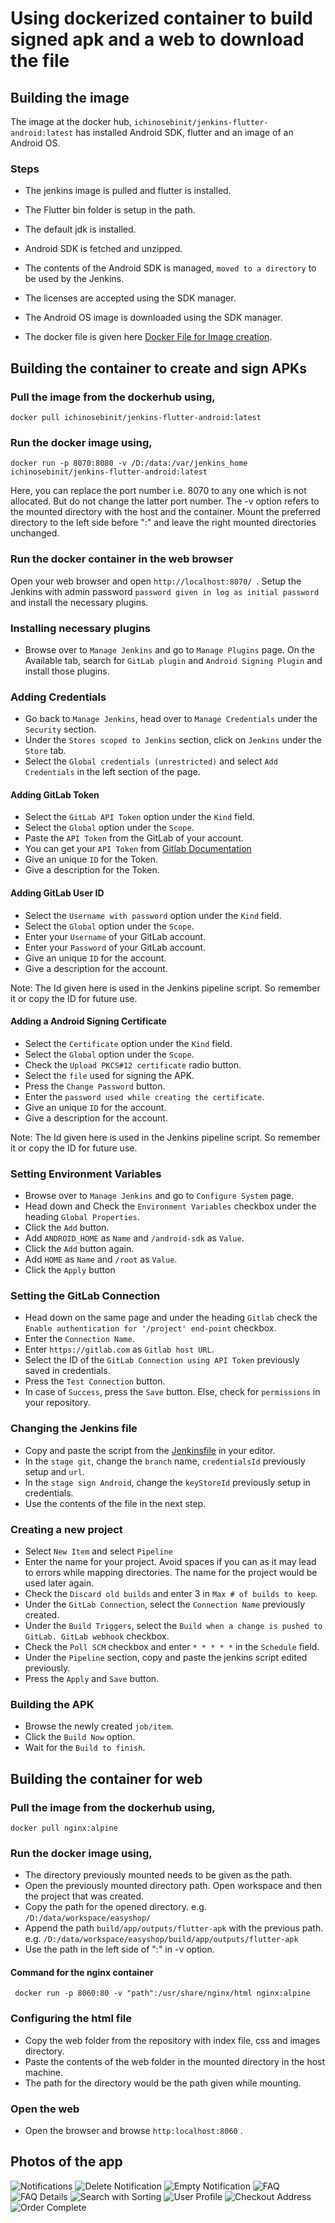 # Using dockerized container to build signed apk and a web to download the file

## Building the image

The image at the docker hub, ```ichinosebinit/jenkins-flutter-android:latest``` has installed Android SDK, flutter and an image of an Android OS. 

### Steps

* The jenkins image is pulled and flutter is installed.
* The Flutter bin folder is setup in the path.
* The default jdk is installed. 
* Android SDK is fetched and unzipped.
* The contents of the Android SDK is managed, ```moved to a directory``` to be used by the Jenkins.
* The licenses are accepted using the SDK manager.
* The Android OS image is downloaded using the SDK manager.

* The docker file is given here [Docker File for Image creation](/BaseDockerfile.dockerfile).

## Building the container to create and sign APKs 

### Pull the image from the dockerhub using,

``` docker pull ichinosebinit/jenkins-flutter-android:latest ```

### Run the docker image using,

``` docker run -p 8070:8080 -v /D:/data:/var/jenkins_home ichinosebinit/jenkins-flutter-android:latest ```
<!-- docker run -p 8081:8080 -v /home/ubuntu/data:/var/jenkins_home ichinosebinit/jenkins-flutter-android:latest -->

Here, you can replace the port number i.e. 8070 to any one which is not allocated. But do not change the latter port number.
The -v option refers to the mounted directory with the host and the container.
Mount the preferred directory to the left side before ":" and leave the right mounted directories unchanged.

### Run the docker container in the web browser

Open your web browser and open ```http://localhost:8070/ ```. Setup the Jenkins with admin password ```password given in log as initial password``` and install the necessary plugins. 

### Installing necessary plugins

* Browse over to ```Manage Jenkins``` and go to ```Manage Plugins``` page. On the Available tab, search for ```GitLab plugin``` and ```Android Signing Plugin``` and install those plugins. 

### Adding Credentials

* Go back to ```Manage Jenkins```, head over to  ```Manage Credentials``` under the ``` Security``` section.
* Under the ```Stores scoped to Jenkins``` section, click on ```Jenkins``` under the ```Store``` tab.
* Select the ```Global credentials (unrestricted)``` and select ```Add Credentials``` in the left section of the page.

#### Adding GitLab Token

* Select the ```GitLab API Token``` option under the ```Kind``` field.
* Select the ```Global``` option under the ```Scope```.
* Paste the ```API Token``` from the GitLab of your account.
* You can get your ```API Token``` from [Gitlab Documentation](https://docs.gitlab.com/ee/user/profile/personal_access_tokens.html)
* Give an unique ```ID``` for the Token. 
* Give a description for the Token.

#### Adding GitLab User ID

* Select the ```Username with password``` option under the ```Kind``` field.
* Select the ```Global``` option under the ```Scope```.
* Enter your ```Username``` of your GitLab account.
* Enter your ```Password``` of your GitLab account.
* Give an unique ```ID``` for the account. 
* Give a description for the account.

Note: The Id given here is used in the Jenkins pipeline script. So remember it or copy the ID for future use.

#### Adding a Android Signing Certificate

* Select the ```Certificate``` option under the ```Kind``` field.
* Select the ```Global``` option under the ```Scope```.
* Check the ```Upload PKCS#12 certificate``` radio button.
* Select the ```file``` used for signing the APK.
* Press the ```Change Password``` button.
* Enter the ```password used while creating the certificate```.
* Give an unique ```ID``` for the account. 
* Give a description for the account.

Note: The Id given here is used in the Jenkins pipeline script. So remember it or copy the ID for future use.

### Setting Environment Variables

* Browse over to ```Manage Jenkins``` and go to ```Configure System``` page.
* Head down and Check the ```Environment Variables``` checkbox under the heading ```Global Properties```.
* Click the ```Add``` button.
* Add ```ANDROID_HOME``` as ```Name``` and ```/android-sdk``` as ```Value```.
* Click the ```Add``` button again.
* Add ```HOME``` as ```Name``` and ```/root``` as ```Value```.
* Click the ```Apply``` button

### Setting the GitLab Connection

* Head down on the same page and under the heading ```Gitlab``` check the ```Enable authentication for '/project' end-point``` checkbox.
* Enter the ```Connection Name```.
* Enter ```https://gitlab.com``` as ```Gitlab host URL```.
* Select the ID of the ```GitLab Connection using API Token``` previously saved in credentials.
* Press the ```Test Connection``` button.
* In case of ```Success```, press the ```Save``` button. Else, check for ```permissions``` in your repository.

### Changing the Jenkins file

* Copy and paste the script from the [Jenkinsfile](/jenkins.jenkinsfile) in your editor.
* In the ```stage git```, change the ```branch``` name, ```credentialsId``` previously setup and ```url```.
* In the ```stage sign Android```, change the ```keyStoreId``` previously setup in credentials.
* Use the contents of the file in the next step.

### Creating a new project

* Select ```New Item``` and select ```Pipeline``` 
* Enter the name for your project. Avoid spaces if you can as it may lead to errors while mapping directories. The name for the project would be used later again.
* Check the ```Discard old builds``` and enter 3 in ```Max # of builds to keep```.
* Under the ```GitLab Connection```, select the ```Connection Name``` previously created.
* Under the ```Build Triggers```, select the ```Build when a change is pushed to GitLab. GitLab webhook``` checkbox.
* Check the ```Poll SCM``` checkbox and enter ```* * * * *``` in the ```Schedule``` field.
* Under the ```Pipeline``` section, copy and paste the jenkins script edited previously.
* Press the ```Apply``` and ```Save``` button.

### Building the APK

* Browse the newly created ```job/item```.
* Click the ```Build Now``` option.
* Wait for the ```Build to finish```.


## Building the container for web

### Pull the image from the dockerhub using,

``` docker pull nginx:alpine ```

### Run the docker image using,

* The directory previously mounted needs to be given as the path. 
* Open the previously mounted directory path. Open workspace and then the project that was created.
* Copy the path for the opened directory. e.g. ```/D:/data/workspace/easyshop/``` 
* Append the path ```build/app/outputs/flutter-apk``` with the previous path. e.g. ```/D:/data/workspace/easyshop/build/app/outputs/flutter-apk```
* Use the path in the left side of ":" in -v option.

#### Command for the nginx container
``` docker run -p 8060:80 -v "path":/usr/share/nginx/html nginx:alpine```
<!-- docker run -p 8082:80 -v /home/ubuntu/data/workspace/driving-app/build/app/outputs/flutter-apk:/usr/share/nginx/html nginx:alpine -->

### Configuring the html file

* Copy the web folder from the repository with index file, css and images directory.
* Paste the contents of the web folder in the mounted directory in the host machine. 
* The path for the directory would be the path given while mounting.

### Open the web

* Open the browser and browse ```http:localhost:8060``` .


## Photos of the app
![Notifications](/notifications.png)
![Delete Notification](/deletenotifications.png)
![Empty Notification](/emptynotifications.png)
![FAQ](/faq.png)
![FAQ Details](/faqwithdetails.png)
![Search with Sorting](/searchwithsorting.png)
![User Profile](/userprofile.png)
![Checkout Address](/checkoutaddress.png)
![Order Complete](/ordercomplete.png)

